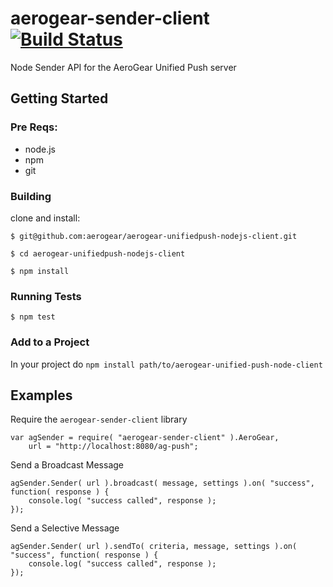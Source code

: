 # aerogear-sender-client [![Build Status](https://secure.travis-ci.org/lholmquist/aerogear-sender-client.png?branch=master)](http://travis-ci.org/lholmquist/aerogear-sender-client)

Node Sender API for the AeroGear Unified Push server

## Getting Started

### Pre Reqs:
* node.js
* npm
* git

### Building

clone and install:

    $ git@github.com:aerogear/aerogear-unifiedpush-nodejs-client.git

    $ cd aerogear-unifiedpush-nodejs-client

    $ npm install

### Running Tests

    $ npm test


### Add to a Project

In your project do `npm install path/to/aerogear-unified-push-node-client`

## Examples

Require the `aerogear-sender-client` library

    var agSender = require( "aerogear-sender-client" ).AeroGear,
        url = "http://localhost:8080/ag-push";

Send a Broadcast Message

    agSender.Sender( url ).broadcast( message, settings ).on( "success", function( response ) {
        console.log( "success called", response );
    });

Send a Selective Message


    agSender.Sender( url ).sendTo( criteria, message, settings ).on( "success", function( response ) {
        console.log( "success called", response );
    });

